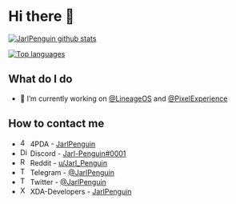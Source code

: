 # Hi there 👋
[![JarlPenguin github stats](https://github-readme-stats.vercel.app/api?username=JarlPenguin&show_icons=true&include_all_commits=true&theme=tokyonight)](https://github.com/JarlPenguin)

[![Top languages](https://github-readme-stats.vercel.app/api/top-langs/?username=JarlPenguin&layout=compact&langs_count=10&theme=tokyonight)](https://github.com/JarlPenguin)

## What do I do
- 🔨 I’m currently working on [@LineageOS](https://github.com/LineageOS) and [@PixelExperience](https://github.com/PixelExperience)

## How to contact me
- <img src="https://pbs.twimg.com/profile_images/1229405547050524683/mLrLsHAB_400x400.png" alt="4PDA" width="16"/> 4PDA - [JarlPenguin](https://4pda.ru/forum/index.php?showuser=8632649)
- <img src="https://www.vectorlogo.zone/logos/discordapp/discordapp-icon.svg" alt="Discord" width="16"/> Discord - [Jarl-Penguin#0001](https://discord.gg/VVuZHqT)
- <img src="https://www.vectorlogo.zone/logos/reddit/reddit-icon.svg" alt="Reddit" width="16"/> Reddit - [u/Jarl_Penguin](https://reddit.com/u/Jarl_Penguin)
- <img src="https://www.vectorlogo.zone/logos/telegram/telegram-icon.svg" alt="Telegram" width="16"/> Telegram - [@JarlPenguin](https://t.me/JarlPenguin)
- <img src="https://www.vectorlogo.zone/logos/twitter/twitter-icon.svg" alt="Twitter" width="16"/> Twitter - [@JarlPenguin](https://twitter.com/JarlPenguin)
- <img src="https://pbs.twimg.com/profile_images/1314334153521991680/DzcrNtVH_400x400.jpg" alt="XDA-Developers" width="16"/> XDA-Developers - [JarlPenguin](https://forum.xda-developers.com/m/jarlpenguin.9506129)
